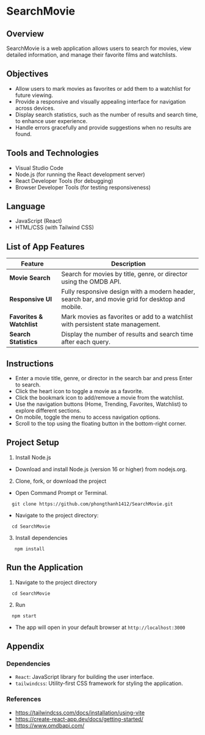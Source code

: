 # SearchMovie

## Overview

SearchMovie is a web application allows users to search for movies, view detailed information, and manage their favorite films and watchlists. 

## Objectives
- Allow users to mark movies as favorites or add them to a watchlist for future viewing. 
- Provide a responsive and visually appealing interface for navigation across devices. 
- Display search statistics, such as the number of results and search time, to enhance user experience.
- Handle errors gracefully and provide suggestions when no results are found.
  
## Tools and Technologies
- Visual Studio Code 
- Node.js (for running the React development server) 
- React Developer Tools (for debugging) 
- Browser Developer Tools (for testing responsiveness)
## Language
- JavaScript (React)
- HTML/CSS (with Tailwind CSS)
## List of App Features
| Feature                | Description |
|------------------------|-------------|
| **Movie Search** | Search for movies by title, genre, or director using the OMDB API. |
| **Responsive UI**     | Fully responsive design with a modern header, search bar, and movie grid for desktop and mobile. |
| **Favorites & Watchlist**          | Mark movies as favorites or add to a watchlist with persistent state management. |
| **Search Statistics**   | Display the number of results and search time after each query. |
## Instructions
- Enter a movie title, genre, or director in the search bar and press Enter to search. 
- Click the heart icon to toggle a movie as a favorite. 
- Click the bookmark icon to add/remove a movie from the watchlist. 
- Use the navigation buttons (Home, Trending, Favorites, Watchlist) to explore different sections. 
- On mobile, toggle the menu to access navigation options. 
- Scroll to the top using the floating button in the bottom-right corner.
## Project Setup
1. Install Node.js
- Download and install Node.js (version 16 or higher) from nodejs.org.
2. Clone, fork, or download the project
- Open Command Prompt or Terminal.
```
  git clone https://github.com/phongthanh1412/SearchMovie.git
```
- Navigate to the project directory:
```
  cd SearchMovie
```
3. Install dependencies
```
   npm install
```
## Run the Application
1. Navigate to the project directory
  ```
    cd SearchMovie
  ```
2. Run
  ```
    npm start
  ```
- The app will open in your default browser at `http://localhost:3000`

## Appendix
### Dependencies
- `React`: JavaScript library for building the user interface.
- `tailwindcss`: Utility-first CSS framework for styling the application.
### References
- https://tailwindcss.com/docs/installation/using-vite
- https://create-react-app.dev/docs/getting-started/
- https://www.omdbapi.com/

